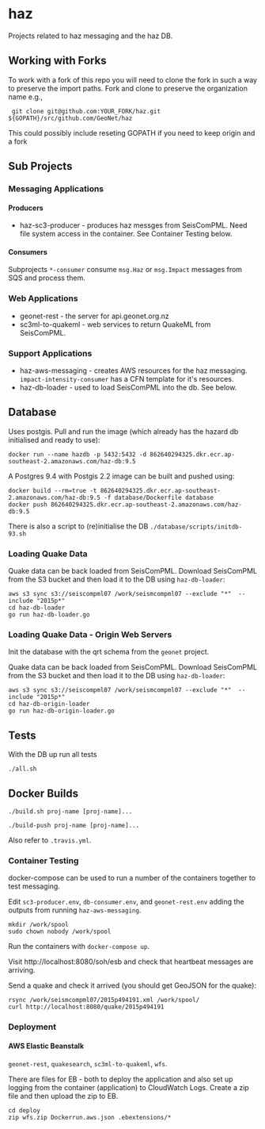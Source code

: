 # haz

Projects related to haz messaging and the haz DB.  

## Working with Forks

To work with a fork of this repo you will need to clone the fork in such a way to preserve the import paths.  Fork and clone to preserve the organization name e.g.,  

```
 git clone git@github.com:YOUR_FORK/haz.git ${GOPATH}/src/github.com/GeoNet/haz
```

This could possibly include reseting GOPATH if you need to keep origin and a fork

## Sub Projects

### Messaging Applications

#### Producers

* haz-sc3-producer - produces haz messges from SeisComPML.  Need file system access in the container.  See Container Testing below.

#### Consumers

Subprojects `*-consumer` consume `msg.Haz` or `msg.Impact` messages from SQS and process them.

### Web Applications

* geonet-rest - the server for api.geonet.org.nz
* sc3ml-to-quakeml - web services to return QuakeML from SeisComPML.

### Support Applications

* haz-aws-messaging - creates AWS resources for the haz messaging.  `impact-intensity-consumer` has a CFN template for it's resources. 
* haz-db-loader - used to load SeisComPML into the db.  See below.

## Database

Uses postgis.  Pull and run the image (which already has the hazard db initialised and ready to use):

```
docker run --name hazdb -p 5432:5432 -d 862640294325.dkr.ecr.ap-southeast-2.amazonaws.com/haz-db:9.5
``` 

A Postgres 9.4 with Postgis 2.2 image can be built and pushed using:

```
docker build --rm=true -t 862640294325.dkr.ecr.ap-southeast-2.amazonaws.com/haz-db:9.5 -f database/Dockerfile database
docker push 862640294325.dkr.ecr.ap-southeast-2.amazonaws.com/haz-db:9.5
```

There is also a script to (re)initialise the DB  `./database/scripts/initdb-93.sh`

### Loading Quake Data

Quake data can be back loaded from SeisComPML.  Download SeisComPML from the S3 bucket and then load it to the DB using `haz-db-loader`:

```
aws s3 sync s3://seiscompml07 /work/seismcompml07 --exclude "*"  --include "2015p*"
cd haz-db-loader
go run haz-db-loader.go
```

### Loading Quake Data - Origin Web Servers

Init the database with the qrt schema from the `geonet` project.

Quake data can be back loaded from SeisComPML.  Download SeisComPML from the S3 bucket and then load it to the DB using `haz-db-loader`:

```
aws s3 sync s3://seiscompml07 /work/seismcompml07 --exclude "*"  --include "2015p*"
cd haz-db-origin-loader
go run haz-db-origin-loader.go
```

## Tests

With the DB up run all tests

```
./all.sh
```

## Docker Builds

`./build.sh proj-name [proj-name]...`

`./build-push proj-name [proj-name]...`

Also refer to `.travis.yml`.


### Container Testing

docker-compose can be used to run a number of the containers together to test messaging.

Edit `sc3-producer.env`, `db-consumer.env`, and `geonet-rest.env` adding the outputs from running `haz-aws-messaging`.

```
mkdir /work/spool
sudo chown nobody /work/spool
```

Run the containers with `docker-compose up`.

Visit http://localhost:8080/soh/esb and check that heartbeat messages are arriving.

Send a quake and check it arrived (you should get GeoJSON for the quake):

```
rsync /work/seismcompml07/2015p494191.xml /work/spool/
curl http://localhost:8080/quake/2015p494191
```

### Deployment

#### AWS Elastic Beanstalk

`geonet-rest`, `quakesearch`, `sc3ml-to-quakeml`, `wfs`.

There are files for EB - both to deploy the application and also set
up logging from the container (application) to CloudWatch Logs.  Create a zip file and then upload the 
zip to EB.

```
cd deploy
zip wfs.zip Dockerrun.aws.json .ebextensions/*
```
